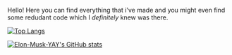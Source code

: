 Hello! Here you can find everything that i've made and you might even find some redudant code which I _definitely_ knew was there.

[![Top Langs](https://github-readme-stats.vercel.app/api/top-langs/?username=Elon-Musk-YAY&theme=tokyonight&layout=compact&langs_count=10&hide_border=true)](https://github.com/anuraghazra/github-readme-stats)

[![Elon-Musk-YAY's GitHub stats](https://github-readme-stats.vercel.app/api?username=Elon-Musk-YAY&show_icons=true&theme=tokyonight&hide_border=true)](https://github.com/anuraghazra/github-readme-stats)

